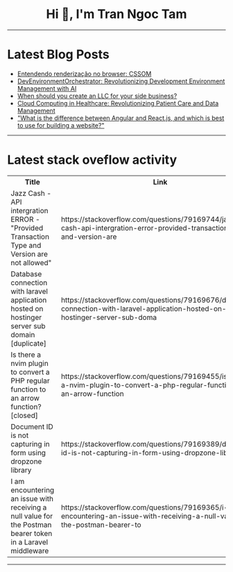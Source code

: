 <h1 align="center">Hi 👋, I'm Tran Ngoc Tam</h1>

---

# Latest Blog Posts 
<!-- BLOG-POST-LIST:START -->
- [Entendendo renderização no browser: CSSOM](https://dev.to/gonkristiano/entendendo-renderizacao-no-browser-cssom-4f74)
- [DevEnvironmentOrchestrator: Revolutionizing Development Environment Management with AI](https://dev.to/fernabache/devenvironmentorchestrator-revolutionizing-development-environment-management-with-ai-524f)
- [When should you create an LLC for your side business?](https://dev.to/julians/when-should-you-create-an-llc-for-your-side-business-31jb)
- [Cloud Computing in Healthcare: Revolutionizing Patient Care and Data Management](https://dev.to/evelynwyatt/cloud-computing-in-healthcare-revolutionizing-patient-care-and-data-management-33h2)
- [&quot;What is the difference between Angular and React.js, and which is best to use for building a website?&quot;](https://dev.to/08ayush/what-is-the-difference-between-angular-and-reactjs-and-which-is-best-to-use-for-building-a-website-4h8b)
<!-- BLOG-POST-LIST:END -->

---

# Latest stack oveflow activity
<table>
  <tr><th>Title</th><th>Link</th></tr>
  <!-- STACKOVERFLOW:START --><tr><td>Jazz Cash - API intergration ERROR - &quot;Provided Transaction Type and Version are not allowed&quot;</td><td>https://stackoverflow.com/questions/79169744/jazz-cash-api-intergration-error-provided-transaction-type-and-version-are</td></tr><tr><td>Database connection with laravel application hosted on hostinger server sub domain [duplicate]</td><td>https://stackoverflow.com/questions/79169676/database-connection-with-laravel-application-hosted-on-hostinger-server-sub-doma</td></tr><tr><td>Is there a nvim plugin to convert a PHP regular function to an arrow function? [closed]</td><td>https://stackoverflow.com/questions/79169455/is-there-a-nvim-plugin-to-convert-a-php-regular-function-to-an-arrow-function</td></tr><tr><td>Document ID is not capturing in form using dropzone library</td><td>https://stackoverflow.com/questions/79169389/document-id-is-not-capturing-in-form-using-dropzone-library</td></tr><tr><td>I am encountering an issue with receiving a null value for the Postman bearer token in a Laravel middleware</td><td>https://stackoverflow.com/questions/79169365/i-am-encountering-an-issue-with-receiving-a-null-value-for-the-postman-bearer-to</td></tr><!-- STACKOVERFLOW:END -->
</table>

---



